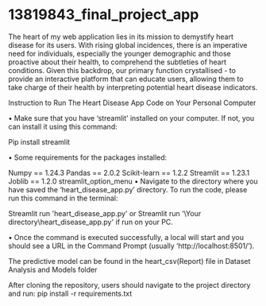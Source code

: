 # 13819843_final_project_app

The heart of my web application lies in its mission to demystify heart disease for its users. With rising global incidences, there is an imperative need for individuals, especially the younger demographic and those proactive about their health, to comprehend the subtleties of heart conditions. Given this backdrop, our primary function crystallised - to provide an interactive platform that can educate users, allowing them to take charge of their health by interpreting potential heart disease indicators.

Instruction to Run The Heart Disease App Code on Your Personal Computer

• Make sure that you have ‘streamlit’ installed on your computer. If not, you can install it using this command:

Pip install streamlit

• Some requirements for the packages installed:

Numpy == 1.24.3
Pandas == 2.0.2
Scikit-learn == 1.2.2
Streamlit == 1.23.1
Joblib == 1.2.0
streamlit_option_menu
• Navigate to the directory where you have saved the ‘heart_disease_app.py’ directory. To run the code, please run this command in the terminal:

Streamlit run 'heart_disease_app.py' or Streamlit run '\Your directory\heart_disease_app.py' if run on your PC.

• Once the command is executed successfully, a local will start and you should see a URL in the Command Prompt (usually ‘http://localhost:8501/’).

The predictive model can be found in the heart_csv(Report) file in Dataset Analysis and Models folder


After cloning the repository, users should navigate to the project directory and run: 
pip install -r requirements.txt
